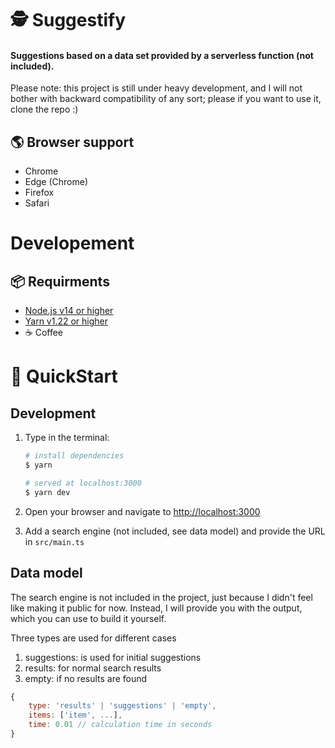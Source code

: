 # 🕵 Suggestify

#### **Suggestions based on a data set provided by a serverless function (not included).**

Please note: this project is still under heavy development, and I will not bother with backward compatibility of any sort; please if you want to use it, clone the repo :)

## 🌎 Browser support

-   Chrome
-   Edge (Chrome)
-   Firefox
-   Safari

# Developement

## 📦 Requirments

-   [Node.js v14 or higher](https://nodejs.org/en/)
-   [Yarn v1.22 or higher](https://yarnpkg.com/lang/en/)
-   ☕ Coffee

# 🐎 QuickStart

## Development

1. Type in the terminal:

    ```bash
    # install dependencies
    $ yarn

    # served at localhost:3000
    $ yarn dev
    ```

2. Open your browser and navigate to [http://localhost:3000](http://localhost:3000)

3. Add a search engine (not included, see data model) and provide the URL in `src/main.ts`

## Data model

The search engine is not included in the project, just because I didn't feel like making it public for now. Instead, I will provide you with the output, which you can use to build it yourself.

Three types are used for different cases

1. suggestions: is used for initial suggestions
2. results: for normal search results
3. empty: if no results are found

```js
{
    type: 'results' | 'suggestions' | 'empty',
    items: ['item', ...],
    time: 0.01 // calculation time in seconds
}
```
